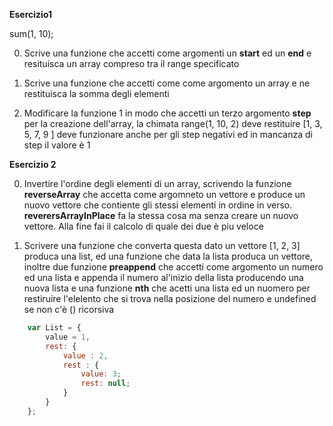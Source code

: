 **Esercizio1**

sum(1, 10);

0.  Scrive una funzione che accetti come argomenti un **start** ed un **end** e resituisca un array compreso tra il range specificato

1. Scrive una funzione che accetti come come argomento un array e ne restituisca la somma degli elementi

2. Modificare la funzione 1 in modo che accetti un terzo argomento **step** per  la creazione dell'array, la chimata range(1, 10, 2) deve restituire [1, 3, 5, 7, 9 ] deve funzionare anche per gli step negativi ed in mancanza di step il valore è 1

**Esercizio 2**

0. Invertire l'ordine degli elementi di un array, scrivendo la funzione **reverseArray** che accetta come argomneto un vettore  e produce un nuovo vettore che contiente gli stessi elementi in ordine in verso. **reverersArrayInPlace** fa la stessa cosa ma senza creare un nuovo vettore. Alla fine fai il calcolo di quale dei due è piu veloce

1. Scrivere una funzione che converta questa dato un vettore [1, 2, 3] produca una list, ed una funzione che data la lista produca un vettore, inoltre due funzione **preappend** che accetti come argomento un numero ed una lista e appenda il numero al'inizio della lista producendo una nuova lista e una funzione **nth** che acetti una lista ed un nuomero per restiruire l'elelento che si trova nella posizione del numero e undefined se non c'è () ricorsiva

```js
    var List = {
        value = 1,
        rest: {
            value : 2,
            rest : {
                value: 3;
                rest: null;
            }
        }
    };
```